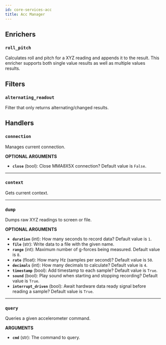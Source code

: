 ```yaml
---
id: core-services-acc
title: Acc Manager
---
```


## Enrichers
### `roll_pitch`

Calculates roll and pitch for a XYZ reading and appends it to the result.
This enricher supports both single value results as well as multiple values results.

## Filters
### `alternating_readout`

Filter that only returns alternating/changed results.

## Handlers
### `connection`

Manages current connection.

**OPTIONAL ARGUMENTS**

  - **`close`** (bool): Close MMA8X5X connection? Default value is `False`. 


----
### `context`

Gets current context.


----
### `dump`

Dumps raw XYZ readings to screen or file.

**OPTIONAL ARGUMENTS**

  - **`duration`** (int): How many seconds to record data? Default value is `1`.
  - **`file`** (str): Write data to a file with the given name.
  - **`range`** (int): Maximum number of g-forces being measured. Default value is `8`.
  - **`rate`** (float): How many Hz (samples per second)? Default value is `50`.
  - **`decimals`** (int): How many decimals to calculate? Default value is `4`.
  - **`timestamp`** (bool): Add timestamp to each sample? Default value is `True`.
  - **`sound`** (bool): Play sound when starting and stopping recording? Default value is `True`.
  - **`interrupt_driven`** (bool): Await hardware data ready signal before reading a sample? Default value is `True`.


----
### `query`

Queries a given accelerometer command.

**ARGUMENTS**

  - **`cmd`** (str): The command to query.
